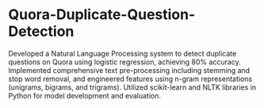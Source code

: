 # Quora-Duplicate-Question-Detection

Developed a Natural Language Processing system to detect duplicate questions on Quora using logistic regression,
achieving 80% accuracy. Implemented comprehensive text pre-processing including stemming and stop word
removal, and engineered features using n-gram representations (unigrams, bigrams, and trigrams). Utilized
scikit-learn and NLTK libraries in Python for model development and evaluation.
